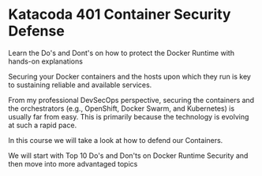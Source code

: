 # Katacoda 401 Container Security Defense

Learn the Do's and Dont's on how to protect the Docker Runtime with hands-on explanations

Securing your Docker containers and the hosts upon which  they run is key to sustaining reliable and available services.

From my professional DevSecOps perspective, securing the containers and the  orchestrators (e.g., OpenShift, Docker Swarm, and Kubernetes) is usually  far from easy.
This is primarily because the technology is evolving at such a rapid pace.

In this course we will take a look at how to defend our Containers.

We will start with Top 10 Do's and Don'ts on Docker Runtime Security and then move into more advantaged topics
